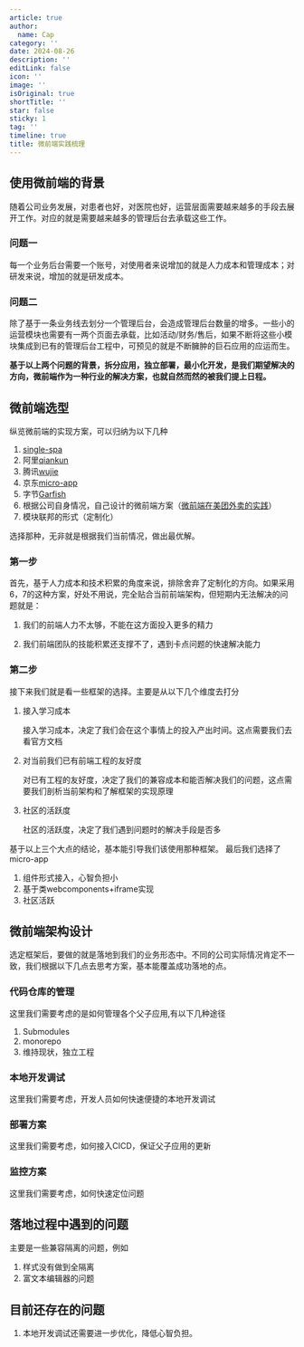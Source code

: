 ```yaml
---
article: true
author:
  name: Cap
category: ''
date: 2024-08-26
description: ''
editLink: false
icon: ''
image: ''
isOriginal: true
shortTitle: ''
star: false
sticky: 1
tag: ''
timeline: true
title: 微前端实践梳理
---
```



## 使用微前端的背景

随着公司业务发展，对患者也好，对医院也好，运营层面需要越来越多的手段去展开工作。对应的就是需要越来越多的管理后台去承载这些工作。

### 问题一

每一个业务后台需要一个账号，对使用者来说增加的就是人力成本和管理成本；对研发来说，增加的就是研发成本。

### 问题二

除了基于一条业务线去划分一个管理后台，会造成管理后台数量的增多。一些小的运营模块也需要有一两个页面去承载，比如活动/财务/售后，如果不断将这些小模块集成到已有的管理后台工程中，可预见的就是不断臃肿的巨石应用的应运而生。

**基于以上两个问题的背景，拆分应用，独立部署，最小化开发，是我们期望解决的方向，微前端作为一种行业的解决方案，也就自然而然的被我们提上日程。**

## 微前端选型

纵览微前端的实现方案，可以归纳为以下几种

1. [single-spa](https://single-spa.js.org/)
2. 阿里[qiankun](https://qiankun.umijs.org/zh/guide)
3. 腾讯[wujie](https://wujie-micro.github.io/doc/guide/)
4. 京东[micro-app](https://micro-zoe.github.io/micro-app/)
5. 字节[Garfish](https://www.garfishjs.org/)
6. 根据公司自身情况，自己设计的微前端方案（[微前端在美团外卖的实践](https://tech.meituan.com/2020/02/27/meituan-waimai-micro-frontends-practice.html)）
7. 模块联邦的形式（定制化）

选择那种，无非就是根据我们当前情况，做出最优解。

### 第一步

首先，基于人力成本和技术积累的角度来说，排除舍弃了定制化的方向。如果采用6，7的这种方案，好处不用说，完全贴合当前前端架构，但短期内无法解决的问题就是：

1. 我们的前端人力不太够，不能在这方面投入更多的精力

2. 我们前端团队的技能积累还支撑不了，遇到卡点问题的快速解决能力

### 第二步

接下来我们就是看一些框架的选择。主要是从以下几个维度去打分

1. 接入学习成本

    接入学习成本，决定了我们会在这个事情上的投入产出时间。这点需要我们去看官方文档
2. 对当前我们已有前端工程的友好度

    对已有工程的友好度，决定了我们的兼容成本和能否解决我们的问题，这点需要我们剖析当前架构和了解框架的实现原理
3. 社区的活跃度

    社区的活跃度，决定了我们遇到问题时的解决手段是否多

基于以上三个大点的结论，基本能引导我们该使用那种框架。
最后我们选择了micro-app

1. 组件形式接入，心智负担小
2. 基于类webcomponents+iframe实现
3. 社区活跃

## 微前端架构设计

选定框架后，要做的就是落地到我们的业务形态中。不同的公司实际情况肯定不一致，我们根据以下几点去思考方案，基本能覆盖成功落地的点。

### 代码仓库的管理

这里我们需要考虑的是如何管理各个父子应用,有以下几种途径

1. Submodules
2. monorepo
3. 维持现状，独立工程

### 本地开发调试

这里我们需要考虑，开发人员如何快速便捷的本地开发调试

### 部署方案

这里我们需要考虑，如何接入CICD，保证父子应用的更新

### 监控方案

这里我们需要考虑，如何快速定位问题

## 落地过程中遇到的问题

主要是一些兼容隔离的问题，例如

1. 样式没有做到全隔离
2. 富文本编辑器的问题

## 目前还存在的问题

1. 本地开发调试还需要进一步优化，降低心智负担。

